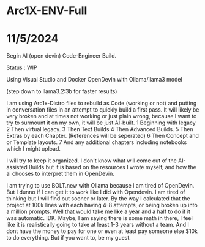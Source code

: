 # Arc1X-ENV-Full

11/5/2024
===
Begin AI (open devin) Code-Engineer Build.

Status : WIP

Using Visual Studio and Docker OpenDevin with Ollama/llama3 model

(step down to llama3.2:3b for faster results)

I am using Arc1x-Distro files to rebuild as Code (working or not) and putting in conversation files in an attempt to quickly build a first pass.
It will likely be very broken and at times not working or just plain wrong, because I want to try to surmount it on my own, it will be just AI-built.
1 Beginning with legacy 
2 Then virtual legacy.
3 Then Text Builds
4 Then Advanced Builds.
5 Then Extras by each Chapter. (References will be seperated)
6 Then Concept and or Template layouts.
7 And any additional chapters including notebooks which I might upload.

I will try to keep it organized. I don't know what will come out of the AI-assisted Builds but it is based on the resources I wrote myself, and how the ai chooses to interpret them in OpenDevin.

I am trying to use BOLT.new with Ollama because I am tired of OpenDevin. But I dunno if I can get it to work like I did with Opendevin. I am tired of thinking but I will find out sooner or later.
By the way I calculated that the project at 100k lines with each having 4-8 attempts, or being broken up into a million prompts. Well that would take me like a year and a half to do if it was automatic. IDK. Maybe, I am saying there is some math in there, I feel like it is realistically going to take at least 1-3 years without a team. And I dont have the money to pay for one or even at least pay someone else $10k to do everything. But if you want to, be my guest.
